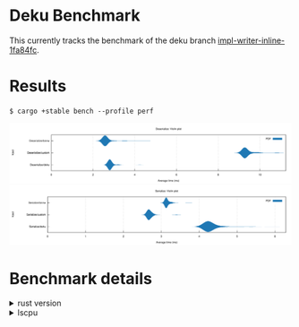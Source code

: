 # Deku Benchmark
This currently tracks the benchmark of the deku branch [impl-writer-inline-1fa84fc](https://github.com/sharksforarms/deku/tree/impl-writer-inline-read-bytes).

# Results
```
$ cargo +stable bench --profile perf
```

![Deserialize Benchmark](deserialize.svg)
![Serialize Benchmark](serialize.svg)


# Benchmark details

<details><summary>rust version</summary>

```
$ cargo +nightly --version
cargo 1.73.0 (9c4383fb5 2023-08-26)
```

</details>

<details><summary>lscpu</summary>

```
$ lscpu
Architecture:            x86_64
  CPU op-mode(s):        32-bit, 64-bit
  Address sizes:         39 bits physical, 48 bits virtual
  Byte Order:            Little Endian
CPU(s):                  4
  On-line CPU(s) list:   0-3
Vendor ID:               GenuineIntel
  Model name:            Intel(R) Core(TM) i5-6300U CPU @ 2.40GHz
    CPU family:          6
    Model:               78
    Thread(s) per core:  2
    Core(s) per socket:  2
    Socket(s):           1
    Stepping:            3
    CPU(s) scaling MHz:  80%
    CPU max MHz:         3000.0000
    CPU min MHz:         400.0000
    BogoMIPS:            5001.23
```

</details>